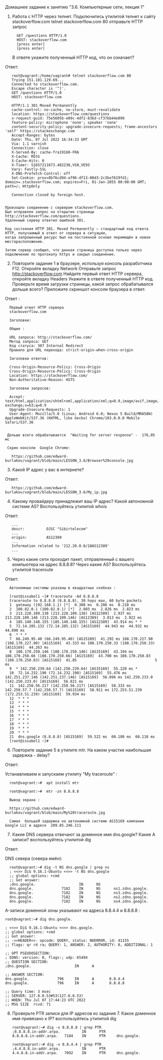 Домашнее задание к занятию "3.6. Компьютерные сети, лекция 1"

1) Работа c HTTP через телнет.
   Подключитесь утилитой телнет к сайту stackoverflow.com telnet stackoverflow.com 80
   отправьте HTTP запрос

         GET /questions HTTP/1.0
         HOST: stackoverflow.com
         [press enter]
         [press enter]
   В ответе укажите полученный HTTP код, что он означает?

Ответ:  

       root@vagrant:/home/vagrant# telnet stackoverflow.com 80
       Trying 151.101.129.69...
       Connected to stackoverflow.com.
       Escape character is '^]'.
       GET /questions HTTP/1.0
       HOST: stackoverflow.com
   
       HTTP/1.1 301 Moved Permanently
       cache-control: no-cache, no-store, must-revalidate
       location: https://stackoverflow.com/questions
       x-request-guid: 75e5605b-e09c-4df2-836d-cf37bb44e099
       feature-policy: microphone 'none'; speaker 'none'
       content-security-policy: upgrade-insecure-requests; frame-ancestors 'self' https://stackexchange.com
       Accept-Ranges: bytes
       Date: Thu, 07 Jul 2022 16:34:33 GMT
       Via: 1.1 varnish
       Connection: close
       X-Served-By: cache-fra19160-FRA
       X-Cache: MISS
       X-Cache-Hits: 0
       X-Timer: S1657211673.482238,VS0,VE93
       Vary: Fastly-SSL
       X-DNS-Prefetch-Control: off
       Set-Cookie: prov=8b76cd94-af96-df13-00d3-2c3be7619fd1; domain=.stackoverflow.com; expires=Fri, 01-Jan-2055 00:00:00 GMT; path=/; HttpOnly
   
       Connection closed by foreign host.


    Произошло соединение с сервером stackoverflow.com. 
    Был отправлен запрос на открытие страницы  http://stackoverflow.com/questions.
    Удаленный сервер ответил ошибкой 301.  

    Код состояния HTTP 301. Moved Permanently — стандартный код ответа HTTP, получаемый в ответ от сервера в ситуации, 
    когда запрошенный ресурс был на постоянной основе перемещён в новое месторасположение.
 
    Затем сервер сообщил, что данная страница доступна только через подключение по протоколу https и закрыл соединение.


2) Повторите задание 1 в браузере, используя консоль разработчика F12. Откройте вкладку Network
   Отправьте запрос http://stackoverflow.com
   Найдите первый ответ HTTP сервера, откройте вкладку Headers
   Укажите в ответе полученный HTTP код.
   Проверьте время загрузки страницы, какой запрос обрабатывался дольше всего?
   Приложите скриншот консоли браузера в ответ.

Ответ :

      Первый ответ HTTP сервера 
      stackoverflow.com
 
      Заголовки:
 
      Общие :

      URL запроса: http://stackoverflow.com/
      Метод запроса: GET
      Код статуса: 307 Internal Redirect
      Правило для URL перехода: strict-origin-when-cross-origin
    
      Заголовки ответов:
    
      Cross-Origin-Resource-Policy: Cross-Origin
      Cross-Origin-Resource-Policy: Cross-Origin
      Location: https://stackoverflow.com/
      Non-Authoritative-Reason: HSTS
 
      Заголовки запросов:
 
      Accept: text/html,application/xhtml+xml,application/xml;q=0.9,image/avif,image/webp,image/apng,*/*;q=0.8,application/signed-exchange;v=b3;q=0.9
      Upgrade-Insecure-Requests: 1
      User-Agent: Mozilla/5.0 (Linux; Android 6.0; Nexus 5 Build/MRA58N) AppleWebKit/537.36 (KHTML, like Gecko) Chrome/103.0.0.0 Mobile Safari/537.36


     Дольше всего обрабатывается  "Waiting for server response" -  176,05 мс

     Скрин консоли  Google Chrome:
    
       https://github.com/edward-burlakov/vagrant/blob/main/LESSON_3.6/Browser%20console.jpg

3) Какой IP адрес у вас в интернете?

Ответ:

       https://github.com/edward-burlakov/vagrant/blob/main/LESSON_3.6/My_ip.jpg


4) Какому провайдеру принадлежит ваш IP адрес? Какой автономной системе AS? Воспользуйтесь утилитой whois

Ответ:  

       ...
       descr:          OJSC "Sibirtelecom"
       ...
       origin:         AS12389
       ...
       Information related to '212.20.0.0/18AS12389'
       ... 
  
5) Через какие сети проходит пакет, отправленный с вашего компьютера на адрес 8.8.8.8? Через какие AS? Воспользуйтесь утилитой traceroute
    
Ответ:
  
      Автономные системы указаны в квадратных скобках :

      [root@issabel1 ~]# traceroute -Ad 8.8.8.8
      traceroute to 8.8.8.8 (8.8.8.8), 30 hops max, 60 byte packets
      1  gateway (192.168.1.1) [*]  0.308 ms  0.286 ms  0.218 ms
      2  100.82.0.1 (100.82.0.1) [*]  2.803 ms  2.826 ms  2.823 ms
      3  213.228.109.138 (213.228.109.138) [AS12389]  2.937 ms 213.228.109.146 (213.228.109.146) [AS12389]  3.013 ms  2.922 ms
      4  185.140.148.155 (185.140.148.155) [AS12389]  43.914 ms * *
      5  72.14.205.132 (72.14.205.132) [AS15169]  44.943 ms  44.932 ms  44.890 ms
      6  * * *
      7  66.249.95.40 (66.249.95.40) [AS15169]  41.292 ms 108.170.227.90 (108.170.227.90) [AS15169]  43.333 ms 108.170.250.33 (108.170.250.33) [AS15169]  44.263 ms
      8  108.170.250.146 (108.170.250.146) [AS15169]  43.194 ms 108.170.250.66 (108.170.250.66) [AS15169]  43.700 ms 108.170.250.83 (108.170.250.83) [AS15169]  41.85                                    5 ms
      9  * 142.250.239.64 (142.250.239.64) [AS15169]  55.220 ms *
      10  72.14.232.190 (72.14.232.190) [AS15169]  55.476 ms 142.251.237.146 (142.251.237.146) [AS15169]  56.096 ms 142.250.233.0 (142.250.233.0) [AS15169]  56.821 ms
      11  142.250.56.217 (142.250.56.217) [AS15169]  58.333 ms 142.250.57.7 (142.250.57.7) [AS15169]  58.911 ms 172.253.51.239 (172.253.51.239) [AS15169]  59.934 ms
      12  * * *
      13  * * *
      14  * * *
      15  * * *
      16  * * *
      17  * * *
      18  * * *
      19  * * *
      20  * * *
      21  dns.google (8.8.8.8) [AS15169]  59.522 ms  60.180 ms  60.110 ms
      [root@issabel1 ~]#
   


6) Повторите задание 5 в утилите mtr. На каком участке наибольшая задержка - delay?

Ответ:

Устанавливаем и запускаем утилиту "My traceroute" :

      root@vagrant:~#  apt install mtr

      root@vagrant:~#  mtr -zn 8.8.8.8

      Вывод экрана :

      https://github.com/edward-burlakov/vagrant/blob/main/My%20traceroute.jpg

      Самая  большаЯ задержка на автономной системе AS15169 компании Google LLC и адресе  209.85.246.111  

7) Какие DNS сервера отвечают за доменное имя dns.google? Какие A записи? воспользуйтесь утилитой dig

Ответ:  

 DNS севера (севера имён):

      root@vagrant:~# dig -t NS dns.google | grep ns
      ; <<>> DiG 9.16.1-Ubuntu <<>> -t NS dns.google
      ;; global options: +cmd
      ;; Got answer:
      ;dns.google.                    IN      NS
      dns.google.             7182    IN      NS      ns1.zdns.google.
      dns.google.             7182    IN      NS      ns3.zdns.google.
      dns.google.             7182    IN      NS      ns2.zdns.google.
      dns.google.             7182    IN      NS      ns4.zdns.google.


A-записи доменной зоны указывают на адреса 8.8.4.4 и 8.8.8.8  :

    root@vagrant:~# dig dns.google.

    ; <<>> DiG 9.16.1-Ubuntu <<>> dns.google.
    ;; global options: +cmd
    ;; Got answer:
    ;; ->>HEADER<<- opcode: QUERY, status: NOERROR, id: 41155
    ;; flags: qr rd ra; QUERY: 1, ANSWER: 2, AUTHORITY: 0, ADDITIONAL: 1

    ;; OPT PSEUDOSECTION:
    ; EDNS: version: 0, flags:; udp: 65494
    ;; QUESTION SECTION:
    ;dns.google.                    IN      A

    ;; ANSWER SECTION:
    dns.google.             796     IN      A       8.8.4.4
    dns.google.             796     IN      A       8.8.8.8

    ;; Query time: 3 msec
    ;; SERVER: 127.0.0.53#53(127.0.0.53)
    ;; WHEN: Thu Jul 07 17:44:23 UTC 2022
    ;; MSG SIZE  rcvd: 71
 
8) Проверьте PTR записи для IP адресов из задания 7. Какое доменное имя привязано к IP? воспользуйтесь утилитой dig

       root@vagrant:~# dig -x 8.8.8.8 | grep PTR
       ;8.8.8.8.in-addr.arpa.          IN      PTR
       8.8.8.8.in-addr.arpa.   7184    IN      PTR     dns.google.

       root@vagrant:~# dig -x 8.8.4.4 | grep PTR
       ;4.4.8.8.in-addr.arpa.          IN      PTR
       4.4.8.8.in-addr.arpa.   7092    IN      PTR     dns.google.



